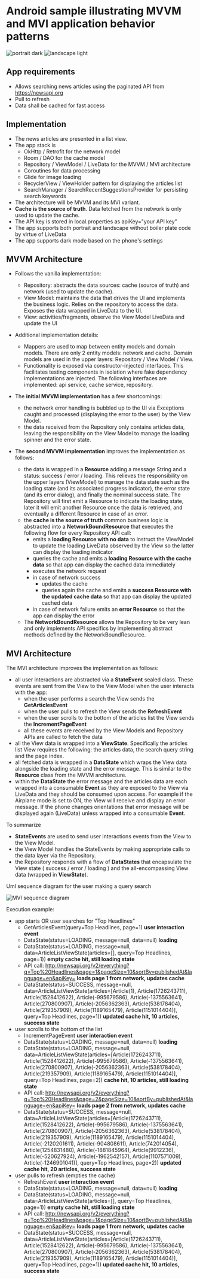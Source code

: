 # Android sample illustrating MVVM and MVI application behavior patterns

![portrait dark](./docs/portrait-dark.png)   ![landscape light](./docs/landscape-light.png)

## App requirements
- Allows searching news articles using the paginated API from https://newsapi.org
- Pull to refresh
- Data shall be cached for fast access

## Implementation
- The news articles are presented in a list view.
- The app stack is
   - OkHttp / Retrofit for the network model
   - Room / DAO for the cache model
   - Repository / ViewModel / LiveData for the MVVM / MVI architecture
   - Coroutines for data processing
   - Glide for image loading
   - RecyclerView / ViewHolder pattern for displaying the articles list
   - SearchManager / SearchRecentSuggestionsProvider for persisting search keywords
- The architecture will be MVVM and its MVI variant.
- **Cache is the source of truth**. Data fetched from the network is only used to update the cache.
- The API key is stored in local.properties as apiKey="your API key"
- The app supports both portrait and landscape without boiler plate code by virtue of LiveData
- The app supports dark mode based on the phone's settings

## MVVM Architecture
- Follows the vanilla implementation:
   - Repository: abstracts the data sources: cache (source of truth) and network (used to update the cache).
   - View Model: maintains the data that drives the UI and implements the business logic. Relies on the repository to access the data. Exposes the data wrapped in LiveData to the UI.
   - View: activities/fragments, observe the View Model LiveData and update the UI

- Additional implementation details:
   - Mappers are used to map between entity models and domain models. There are only 2 entity models: network and cache. Domain models are used in the upper layers: Repository / View Model / View.
   - Functionality is exposed via constructor-injected interfaces. This facilitates testing components in isolation where fake dependency implementations are injected. The following interfaces are implemented: api service, cache service, repository.

- The **initial MVVM implementation** has a few shortcomings:
   -  the network error handling is bubbled up to the UI via Exceptions caught and processed (displaying the error to the user) by the View Model.
   -  the data received from the Repository only contains articles data, leaving the responsibility on the View Model to manage the loading spinner and the error state.

- The **second MVVM implementation** improves the implementation as follows:
   - the data is wrapped in a **Resource** adding a message String and a status: success / error / loading. This relieves the responsibility on the upper layers (ViewModel) to manage the data state such as the loading state (and its associated progress indicator), the error state (and its error dialog), and finally the nominal success state. The Repository will first emit a Resource to indicate the loading state, later it will emit another Resource once the data is retrieved, and eventually a different Resource in case of an error.
   - the **cache is the source of truth** common business logic is abstracted into a **NetworkBoundResource** that executes the following flow for every Repository API call:
      - emits a **loading Resource with no data** to instruct the ViewModel to update the loading LiveData observed by the View so the latter can display the loading indicator
      - queries the cache and emits a **loading Resource with the cache data** so that app can display the cached data immediately
      - executes the network request
      - in case of network success
         - updates the cache
         - queries again the cache and emits a **success Resource with the updated cache data** so that app can display the updated cached data
      - in case of network failure emits an **error Resource** so that the app can display the error
   - The **NetworkBoundResource** allows the Repository to be very lean and only implements API specifics by implementing abstract methods defined by the NetworkBoundResource.

## MVI Architecture
The MVI architecture improves the implementation as follows:
- all user interactions are abstracted via a **StateEvent** sealed class. These events are sent from the View to the View Model when the user interacts with the app:
   - when the user performs a search the View sends the **GetArticlesEvent**
   - when the user pulls to refresh the View sends the **RefreshEvent**
   - when the user scrolls to the bottom of the articles list the View sends the **IncrementPageEvent**
   - all these events are received by the View Models and Repository APIs are called to fetch the data
 - all the View data is wrapped into a **ViewState**. Specifically the articles list View requires the following: the articles data, the search query string and the page index.
- all fetched data is wrapped in a **DataState** which wraps the View data alongside the loading state and the error message. This is similar to the **Resource** class from the MVVM architecture.
- within the **DataState** the error message and the articles data are each wrapped into a consumable **Event** as they are exposed to the View via LiveData and they should be consumed upon access. For example if the Airplane mode is set to ON, the View will receive and display an error message. If the phone changes orientations that error message will be displayed again (LiveData) unless wrapped into a consumable **Event**.

To summarize
- **StateEvents** are used to send user interactions events from the View to the View Model.
- the View Model handles the StateEvents by making appropriate calls to the data layer via the Repository.
- the Repository responds with a flow of **DataStates** that encapsulate the View state ( success / error / loading ) and the all-encompassing View data (wrapped in **ViewState**).

Uml sequence diagram for the user making a query search

![MVI sequence diagram](./docs/mvi.png)

Execution example:
- app starts OR user searches for "Top Headlines"
	- GetArticlesEvent(query=Top Headlines, page=1) **user interaction event**
	- DataState(status=LOADING, message=null, data=null) **loading**
	- DataState(status=LOADING, message=null, data=ArticleListViewState(articles=[], query=Top Headlines, page=1)) **empty cache hit, still loading state**
	- API call: http://newsapi.org/v2/everything?q=Top%20Headlines&page=1&pageSize=10&sortBy=publishedAt&language=en&apiKey= **loads page 1 from network, updates cache**
	- DataState(status=SUCCESS, message=null, data=ArticleListViewState(articles=[Article(1), Article(1726243711), Article(1528412622), Article(-995679586), Article(-1375563641), Article(270800907), Article(-2056362363), Article(538178404), Article(219357909), Article(1189165479), Article(1151014404)], query=Top Headlines, page=1)) **updated cache hit, 10 articles, success state**
- user scrolls to the bottom of the list
	- IncrementPageEvent **user interaction event**
	- DataState(status=LOADING, message=null, data=null) **loading**
	- DataState(status=LOADING, message=null, data=ArticleListViewState(articles=[Article(1726243711), Article(1528412622), Article(-995679586), Article(-1375563641), Article(270800907), Article(-2056362363), Article(538178404), Article(219357909), Article(1189165479), Article(1151014404)], query=Top Headlines, page=2)) **cache hit, 10 articles, still loading state**
	- API call: http://newsapi.org/v2/everything?q=Top%20Headlines&page=2&pageSize=10&sortBy=publishedAt&language=en&apiKey= **loads page 2 from network, updates cache**
	- DataState(status=SUCCESS, message=null, data=ArticleListViewState(articles=[Article(1726243711), Article(1528412622), Article(-995679586), Article(-1375563641), Article(270800907), Article(-2056362363), Article(538178404), Article(219357909), Article(1189165479), Article(1151014404), Article(-2120201611), Article(-904808611), Article(742014054), Article(1254831480), Article(-1881845964), Article(9912236), Article(-520627924), Article(-1962542157), Article(1107571009), Article(-1246901041)], query=Top Headlines, page=2)) **updated cache hit, 20 articles, success state**
- user pulls to refresh (empties the cache)
	- RefreshEvent **user interaction event**
	- DataState(status=LOADING, message=null, data=null) **loading**
	- DataState(status=LOADING, message=null, data=ArticleListViewState(articles=[], query=Top Headlines, page=1)) **empty cache hit, still loading state**
	- API call: http://newsapi.org/v2/everything?q=Top%20Headlines&page=1&pageSize=10&sortBy=publishedAt&language=en&apiKey= **loads page 1 from network, updates cache**
	- DataState(status=SUCCESS, message=null, data=ArticleListViewState(articles=[Article(1726243711), Article(1528412622), Article(-995679586), Article(-1375563641), Article(270800907), Article(-2056362363), Article(538178404), Article(219357909), Article(1189165479), Article(1151014404)], query=Top Headlines, page=1)) **updated cache hit, 10 articles, success state**
